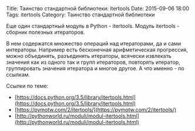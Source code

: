 Title: Таинство стандартной библиотеки: itertools
Date: 2015-09-06 18:00
Tags: itertools
Category: Таинство стандартной библиотеки

Еще один стандартный модуль в Python - itertools.
Модуль itertools - сборник полезных итераторов.

В нем содержатся множество операций над итераторами, да и сами интераторы. 
Например есть бесконечная арифметическая прогрессия, можно объединять, разъединять итераторы, всячески извлекать значения как из одного так и групп итераторов, повторять итератор, группировать значения итератора и многое другое. А что именно - по ссылкам.

Ссылки по теме:

- [https://docs.python.org/3.5/library/itertools.html](https://docs.python.org/3.5/library/itertools.html)
- [https://pymotw.com/2/itertools/](https://pymotw.com/2/itertools/)
- [http://pythonworld.ru/moduli/modul-itertools.html](http://pythonworld.ru/moduli/modul-itertools.html)
